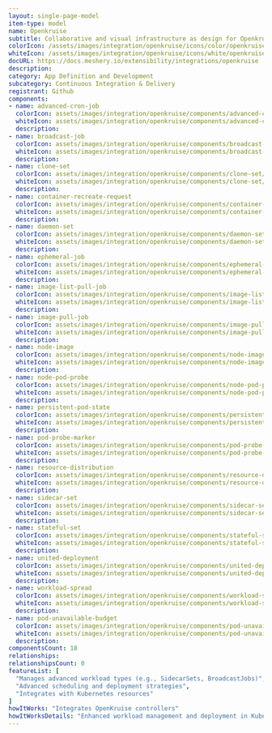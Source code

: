 ```yaml
---
layout: single-page-model
item-type: model
name: Openkruise
subtitle: Collaborative and visual infrastructure as design for Openkruise
colorIcon: /assets/images/integration/openkruise/icons/color/openkruise-color.svg
whiteIcon: /assets/images/integration/openkruise/icons/white/openkruise-white.svg
docURL: https://docs.meshery.io/extensibility/integrations/openkruise
description: 
category: App Definition and Development
subcategory: Continuous Integration & Delivery
registrant: Github
components: 
- name: advanced-cron-job
  colorIcon: assets/images/integration/openkruise/components/advanced-cron-job/icons/color/advanced-cron-job-color.svg
  whiteIcon: assets/images/integration/openkruise/components/advanced-cron-job/icons/white/advanced-cron-job-white.svg
  description: 
- name: broadcast-job
  colorIcon: assets/images/integration/openkruise/components/broadcast-job/icons/color/broadcast-job-color.svg
  whiteIcon: assets/images/integration/openkruise/components/broadcast-job/icons/white/broadcast-job-white.svg
  description: 
- name: clone-set
  colorIcon: assets/images/integration/openkruise/components/clone-set/icons/color/clone-set-color.svg
  whiteIcon: assets/images/integration/openkruise/components/clone-set/icons/white/clone-set-white.svg
  description: 
- name: container-recreate-request
  colorIcon: assets/images/integration/openkruise/components/container-recreate-request/icons/color/container-recreate-request-color.svg
  whiteIcon: assets/images/integration/openkruise/components/container-recreate-request/icons/white/container-recreate-request-white.svg
  description: 
- name: daemon-set
  colorIcon: assets/images/integration/openkruise/components/daemon-set/icons/color/daemon-set-color.svg
  whiteIcon: assets/images/integration/openkruise/components/daemon-set/icons/white/daemon-set-white.svg
  description: 
- name: ephemeral-job
  colorIcon: assets/images/integration/openkruise/components/ephemeral-job/icons/color/ephemeral-job-color.svg
  whiteIcon: assets/images/integration/openkruise/components/ephemeral-job/icons/white/ephemeral-job-white.svg
  description: 
- name: image-list-pull-job
  colorIcon: assets/images/integration/openkruise/components/image-list-pull-job/icons/color/image-list-pull-job-color.svg
  whiteIcon: assets/images/integration/openkruise/components/image-list-pull-job/icons/white/image-list-pull-job-white.svg
  description: 
- name: image-pull-job
  colorIcon: assets/images/integration/openkruise/components/image-pull-job/icons/color/image-pull-job-color.svg
  whiteIcon: assets/images/integration/openkruise/components/image-pull-job/icons/white/image-pull-job-white.svg
  description: 
- name: node-image
  colorIcon: assets/images/integration/openkruise/components/node-image/icons/color/node-image-color.svg
  whiteIcon: assets/images/integration/openkruise/components/node-image/icons/white/node-image-white.svg
  description: 
- name: node-pod-probe
  colorIcon: assets/images/integration/openkruise/components/node-pod-probe/icons/color/node-pod-probe-color.svg
  whiteIcon: assets/images/integration/openkruise/components/node-pod-probe/icons/white/node-pod-probe-white.svg
  description: 
- name: persistent-pod-state
  colorIcon: assets/images/integration/openkruise/components/persistent-pod-state/icons/color/persistent-pod-state-color.svg
  whiteIcon: assets/images/integration/openkruise/components/persistent-pod-state/icons/white/persistent-pod-state-white.svg
  description: 
- name: pod-probe-marker
  colorIcon: assets/images/integration/openkruise/components/pod-probe-marker/icons/color/pod-probe-marker-color.svg
  whiteIcon: assets/images/integration/openkruise/components/pod-probe-marker/icons/white/pod-probe-marker-white.svg
  description: 
- name: resource-distribution
  colorIcon: assets/images/integration/openkruise/components/resource-distribution/icons/color/resource-distribution-color.svg
  whiteIcon: assets/images/integration/openkruise/components/resource-distribution/icons/white/resource-distribution-white.svg
  description: 
- name: sidecar-set
  colorIcon: assets/images/integration/openkruise/components/sidecar-set/icons/color/sidecar-set-color.svg
  whiteIcon: assets/images/integration/openkruise/components/sidecar-set/icons/white/sidecar-set-white.svg
  description: 
- name: stateful-set
  colorIcon: assets/images/integration/openkruise/components/stateful-set/icons/color/stateful-set-color.svg
  whiteIcon: assets/images/integration/openkruise/components/stateful-set/icons/white/stateful-set-white.svg
  description: 
- name: united-deployment
  colorIcon: assets/images/integration/openkruise/components/united-deployment/icons/color/united-deployment-color.svg
  whiteIcon: assets/images/integration/openkruise/components/united-deployment/icons/white/united-deployment-white.svg
  description: 
- name: workload-spread
  colorIcon: assets/images/integration/openkruise/components/workload-spread/icons/color/workload-spread-color.svg
  whiteIcon: assets/images/integration/openkruise/components/workload-spread/icons/white/workload-spread-white.svg
  description: 
- name: pod-unavailable-budget
  colorIcon: assets/images/integration/openkruise/components/pod-unavailable-budget/icons/color/pod-unavailable-budget-color.svg
  whiteIcon: assets/images/integration/openkruise/components/pod-unavailable-budget/icons/white/pod-unavailable-budget-white.svg
  description: 
componentsCount: 18
relationships: 
relationshipsCount: 0
featureList: [
  "Manages advanced workload types (e.g., SidecarSets, BroadcastJobs)",
  "Advanced scheduling and deployment strategies",
  "Integrates with Kubernetes resources"
]
howItWorks: "Integrates OpenKruise controllers"
howItWorksDetails: "Enhanced workload management and deployment in Kubernetes"
---
```

